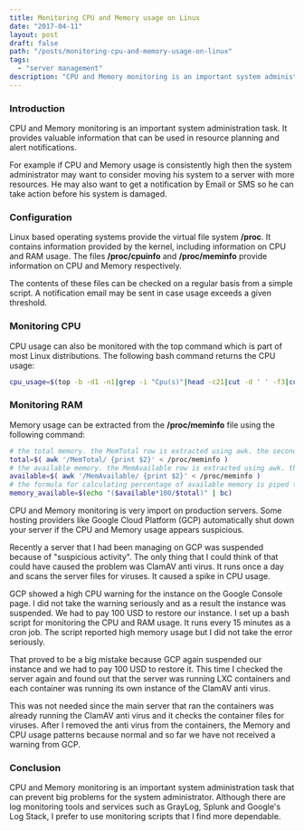 ```yaml
---
title: Monitoring CPU and Memory usage on Linux
date: "2017-04-11"
layout: post
draft: false
path: "/posts/monitoring-cpu-and-memory-usage-on-linux"
tags:
  - "server management"
description: "CPU and Memory monitoring is an important system administration task. It provides valuable information that can be used in resource planning and alert notifications."
---
```


### Introduction
CPU and Memory monitoring is an important system administration task. It provides valuable information that can be used in resource planning and alert notifications.

For example if CPU and Memory usage is consistently high then the system administrator may want to consider moving his system to a server with more resources. He may also want to get a notification by Email or SMS so he can take action before his system is damaged.

### Configuration
Linux based operating systems provide the virtual file system **/proc**. It contains information provided by the kernel, including information on CPU and RAM usage. The files **/proc/cpuinfo** and **/proc/meminfo** provide information on CPU and Memory respectively.

The contents of these files can be checked on a regular basis from a simple script. A notification email may be sent in case usage exceeds a given threshold.

### Monitoring CPU
CPU usage can also be monitored with the top command which is part of most Linux distributions. The following bash command returns the CPU usage:

```bash
cpu_usage=$(top -b -d1 -n1|grep -i "Cpu(s)"|head -c21|cut -d ' ' -f3|cut -d '%' -f1);
```

### Monitoring RAM
Memory usage can be extracted from the **/proc/meminfo** file using the following command:

```bash
# the total memory. the MemTotal row is extracted using awk. the second column of this row is then extracted and saved to total variable
total=$( awk '/MemTotal/ {print $2}' < /proc/meminfo )
# the available memory. the MemAvailable row is extracted using awk. the second column of this row is then extracted and saved to available variable
available=$( awk '/MemAvailable/ {print $2}' < /proc/meminfo )
# the formula for calculating percentage of available memory is piped to bc command. the output of bc command is saved to memory_available variable
memory_available=$(echo "($available*100/$total)" | bc)
```

CPU and Memory monitoring is very import on production servers. Some hosting providers like Google Cloud Platform (GCP) automatically shut down your server if the CPU and Memory usage appears suspicious.

Recently a server that I had been managing on GCP was suspended because of "suspicious activity". The only thing that I could think of that could have caused the problem was ClamAV anti virus. It runs once a day and scans the server files for viruses. It caused a spike in CPU usage.

GCP showed a high CPU warning for the instance on the Google Console page. I did not take the warning seriously and as a result the instance was suspended. We had to pay 100 USD to restore our instance. I set up a bash script for monitoring the CPU and RAM usage. It runs every 15 minutes as a cron job. The script reported high memory usage but I did not take the error seriously.

That proved to be a big mistake because GCP again suspended our instance and we had to pay 100 USD to restore it. This time I checked the server again and found out that the server was running LXC containers and each container was running its own instance of the ClamAV anti virus.

This was not needed since the main server that ran the containers was already running the ClamAV anti virus and it checks the container files for viruses. After I removed the anti virus from the containers, the Memory and CPU usage patterns because normal and so far we have not received a warning from GCP.

### Conclusion
CPU and Memory monitoring is an important system administration task that can prevent big problems for the system administrator. Although there are log monitoring tools and services such as GrayLog, Splunk and Google's Log Stack, I prefer to use monitoring scripts that I find more dependable.
